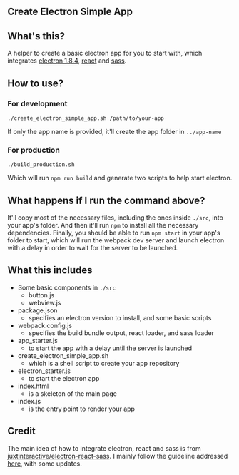## Create Electron Simple App

## What's this?

A helper to create a basic electron app for you to start with, which integrates [electron 1.8.4](https://electronjs.org/), [react](https://reactjs.org/) and [sass](https://sass-lang.com/).

## How to use?

### For development

```
./create_electron_simple_app.sh /path/to/your-app
```

If only the app name is provided, it'll create the app folder in `../app-name`

### For production

```
./build_production.sh
```

Which will run `npm run build` and generate two scripts to help start electron.

## What happens if I run the command above?

It'll copy most of the necessary files, including the ones inside `./src`, into your app's folder. And then it'll run `npm` to install all the necessary dependencies. Finally, you should be able to run `npm start` in your app's folder to start, which will run the webpack dev server and launch electron with a delay in order to wait for the server to be launched.

## What this includes

* Some basic components in `./src`
  * button.js
  * webview.js
* package.json
  * specifies an electron version to install, and some basic scripts
* webpack.config.js
  * specifies the build bundle output, react loader, and sass loader
* app_starter.js
  * to start the app with a delay until the server is launched
* create_electron_simple_app.sh
  * which is a shell script to create your app repository
* electron_starter.js
  * to start the electron app
* index.html
  * is a skeleton of the main page
* index.js
  * is the entry point to render your app

## Credit

The main idea of how to integrate electron, react and sass is from [juxtinteractive/electron-react-sass](https://github.com/juxtinteractive/electron-react-sass). I mainly follow the guideline addressed [here](https://github.com/juxtinteractive/electron-react-sass/blob/master/docs/guide.md), with some updates.
